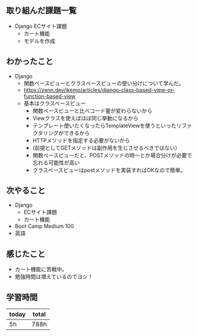 ## 取り組んだ課題一覧
- Django ECサイト課題
	- カート機能
	- モデルを作成
## わかったこと
- Django
	- 関数ベースビューとクラスベースビューの使い分けについて学んだ。
	- https://zenn.dev/ikemo/articles/django-class-based-view-or-function-based-view
	- 基本はクラスベースビュー
		- 関数ベースビューと比べコード量が変わらないから
		- Viewクラスを使えばほぼ同じ挙動になるから
		- テンプレート使いたくなったらTemplateViewを使うといったリファクタリングができるから
		- HTTPメソッドを指定する必要がないから
		- (前提としてGETメソッドは副作用を生じさせるべきではない）
		- 関数ベースビューだと、POSTメソッドの時〜とか場合分けが必要で忘れる可能性が高い
		- クラスベースビューはpostメソッドを実装すればOKなので簡単。
## 次やること
- Django
	- ECサイト課題
	- カート機能
- Boot Camp Medium 100
- 英語
## 感じたこと
- カート機能に苦戦中。
- 勉強時間は増えているのでヨシ！
## 学習時間

| today | total |
| ----- | ----- |
| 5h    | 788h  |
